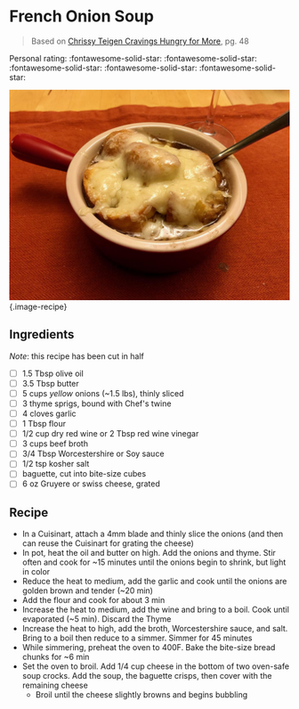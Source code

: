 # French Onion Soup

> Based on [Chrissy Teigen Cravings Hungry for More], pg. 48

<!-- {cts} rating=5; (User can specify rating on scale of 1-5) -->

Personal rating: :fontawesome-solid-star: :fontawesome-solid-star: :fontawesome-solid-star: :fontawesome-solid-star: :fontawesome-solid-star:

<!-- {cte} -->

<!-- {cts} name_image=french_onion_soup.jpeg; (User can specify image name) -->

![french_onion_soup.jpeg](./french_onion_soup.jpeg){.image-recipe}

<!-- {cte} -->

## Ingredients

*Note*: this recipe has been cut in half

- [ ] 1.5 Tbsp olive oil
- [ ] 3.5 Tbsp butter
- [ ] 5 cups *yellow* onions (~1.5 lbs), thinly sliced
- [ ] 3 thyme sprigs, bound with Chef's twine
- [ ] 4 cloves garlic
- [ ] 1 Tbsp flour
- [ ] 1/2 cup dry red wine or 2 Tbsp red wine vinegar
- [ ] 3 cups beef broth
- [ ] 3/4 Tbsp Worcestershire or Soy sauce
- [ ] 1/2 tsp kosher salt
- [ ] baguette, cut into bite-size cubes
- [ ] 6 oz Gruyere or swiss cheese, grated

## Recipe

- In a Cuisinart, attach a 4mm blade and thinly slice the onions (and then can reuse the Cuisinart for grating the cheese)
- In pot, heat the oil and butter on high. Add the onions and thyme. Stir often and cook for ~15 minutes until the onions begin to shrink, but light in color
- Reduce the heat to medium, add the garlic and cook until the onions are golden brown and tender (~20 min)
- Add the flour and cook for about 3 min
- Increase the heat to medium, add the wine and bring to a boil. Cook until evaporated (~5 min). Discard the Thyme
- Increase the heat to high, add the broth, Worcestershire sauce, and salt. Bring to a boil then reduce to a simmer. Simmer for 45 minutes
- While simmering, preheat the oven to 400F. Bake the bite-size bread chunks for ~6 min
- Set the oven to broil. Add 1/4 cup cheese in the bottom of two oven-safe soup crocks. Add the soup, the baguette crisps, then cover with the remaining cheese
    - Broil until the cheese slightly browns and begins bubbling

[chrissy teigen cravings hungry for more]: https://www.penguinrandomhouse.com/books/553580/cravings-hungry-for-more-by-chrissy-teigen-with-adeena-sussman/
